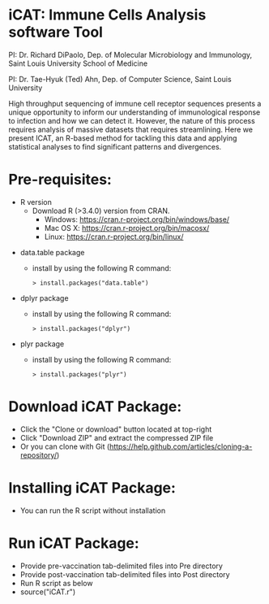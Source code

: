 # iCAT: Immune Cells Analysis software Tool

PI: Dr. Richard DiPaolo, Dep. of Molecular Microbiology and Immunology, Saint Louis University School of Medicine

PI: Dr. Tae-Hyuk (Ted) Ahn, Dep. of Computer Science, Saint Louis University

High throughput sequencing of immune cell receptor sequences presents a unique opportunity to inform our understanding of immunological response to infection and how we can detect it. However, the nature of this process requires analysis of massive datasets that requires streamlining. Here we present ICAT, an R-based method for tackling this data and applying statistical analyses to find significant patterns and divergences.

# Pre-requisites:

* R version
  * Download R (>3.4.0) version from CRAN.
    * Windows: https://cran.r-project.org/bin/windows/base/
    * Mac OS X: https://cran.r-project.org/bin/macosx/
    * Linux: https://cran.r-project.org/bin/linux/

- data.table package

  * install by using the following R command:

        > install.packages("data.table")  

- dplyr package

  * install by using the following R command:

        > install.packages("dplyr")  

- plyr package

  * install by using the following R command:

        > install.packages("plyr")  

# Download iCAT Package:

* Click the "Clone or download" button located at top-right
* Click "Download ZIP" and extract the compressed ZIP file
* Or you can clone with Git (https://help.github.com/articles/cloning-a-repository/)

# Installing iCAT Package:

* You can run the R script without installation 

# Run iCAT Package:

* Provide pre-vaccination tab-delimited files into Pre directory
* Provide post-vaccination tab-delimited files into Post directory
* Run R script as below
* source("iCAT.r")

